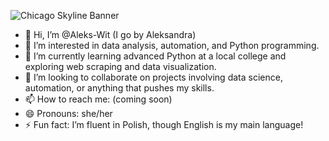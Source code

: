 ![Chicago Skyline Banner](https://github.com/Aleks-Wit/Aleks-Wit/blob/main/Your_New_Banner_Image.jpg?raw=true)

- 👋 Hi, I’m @Aleks-Wit (I go by Aleksandra)
- 👀 I’m interested in data analysis, automation, and Python programming.
- 🌱 I’m currently learning advanced Python at a local college and exploring web scraping and data visualization.
- 💞️ I’m looking to collaborate on projects involving data science, automation, or anything that pushes my skills.
- 📫 How to reach me: (coming soon)
- 😄 Pronouns: she/her
- ⚡ Fun fact: I’m fluent in Polish, though English is my main language!

<!---
Aleks-Wit/Aleks-Wit is a ✨ special ✨ repository because its `README.md` (this file) appears on your GitHub profile.
You can click the Preview link to take a look at your changes.
--->
